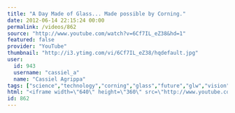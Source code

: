 ```yaml
---
title: "A Day Made of Glass... Made possible by Corning."
date: 2012-06-14 22:15:24 00:00
permalink: /videos/862
source: "http://www.youtube.com/watch?v=6Cf7IL_eZ38&hd=1"
featured: false
provider: "YouTube"
thumbnail: "http://i3.ytimg.com/vi/6Cf7IL_eZ38/hqdefault.jpg"
user:
  id: 943
  username: "cassiel_a"
  name: "Cassiel Agrippa"
tags: ["science","technology","corning","glass","future","glw","vision","gorillaglass","corningincorporated","touchscreen","adaymadeofglass","smartphone"]
html: "<iframe width=\"640\" height=\"360\" src=\"http://www.youtube.com/embed/6Cf7IL_eZ38?wmode=transparent&fs=1&feature=oembed\" frameborder=\"0\" allowfullscreen></iframe>"
id: 862
---
```


